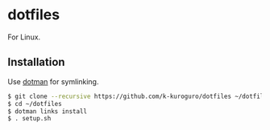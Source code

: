 # dotfiles

For Linux.

## Installation

Use [dotman](https://github.com/k-kuroguro/dotman) for symlinking.

```bash
$ git clone --recursive https://github.com/k-kuroguro/dotfiles ~/dotfiles
$ cd ~/dotfiles
$ dotman links install
$ . setup.sh
```
